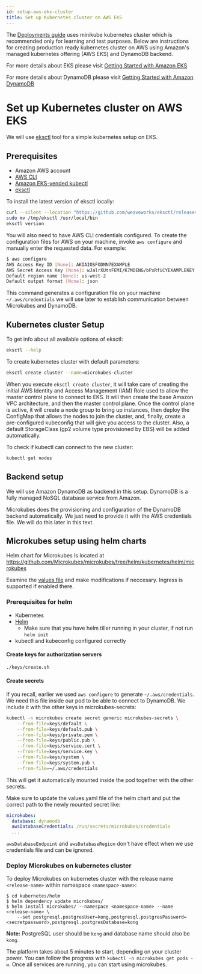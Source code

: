 ```yaml
---
id: setup-aws-eks-cluster
title: Set up Kubernetes cluster on AWS EKS
---
```


The [Deployments guide](Deployments.md) uses minikube kubernetes cluster which is recommended only for learning and test purposes. Below are instructions for creating production ready kubernetes cluster on AWS using Amazon's managed kubernetes offering (AWS EKS) and DynamoDB backend.

For more details about EKS please visit [Getting Started with Amazon EKS](https://docs.aws.amazon.com/eks/latest/userguide/getting-started.html)

For more details about DynamoDB please visit [Getting Started with Amazon DynamoDB](https://aws.amazon.com/dynamodb/getting-started/)

# Set up Kubernetes cluster on AWS EKS

We will use [eksctl](https://eksctl.io/) tool for a simple kubernetes setup on EKS.

## Prerequisites

- Amazon AWS account
- [AWS CLI](https://docs.aws.amazon.com/cli/latest/userguide/cli-chap-install.html)
- [Amazon EKS-vended kubectl](https://docs.aws.amazon.com/eks/latest/userguide/install-kubectl.html)
- [eksctl](https://eksctl.io/)

To install the latest version of eksctl locally:

```bash
curl --silent --location "https://github.com/weaveworks/eksctl/releases/download/latest_release/eksctl_$(uname -s)_amd64.tar.gz" | tar xz -C /tmp
sudo mv /tmp/eksctl /usr/local/bin
eksctl version
```

You will also need to have AWS CLI credentials configured. To create the configuration files for AWS on your machine, invoke `aws configure` and manually enter the requested data. For example:

```bash
$ aws configure
AWS Access Key ID [None]: AKIAIOSFODNN7EXAMPLE
AWS Secret Access Key [None]: wJalrXUtnFEMI/K7MDENG/bPxRfiCYEXAMPLEKEY
Default region name [None]: us-west-2
Default output format [None]: json
```

This command generates a configuration file on your machine `~/.aws/credentials` we will use later to establish communication between Microkubes and DynamoDB.

## Kubernetes cluster Setup

To get info about all available options of eksctl:

```bash
eksctl --help
```

To create kubernetes cluster with default parameters:

```bash
eksctl create cluster --name=microkubes-cluster
```

When you execute `eksctl create cluster`, it will take care of creating the initial AWS Identity and Access Management (IAM) Role used to allow the master control plane to connect to EKS. It will then create the base Amazon VPC architecture, and then the master control plane. Once the control plane is active, it will create a node group to bring up instances, then deploy the ConfigMap that allows the nodes to join the cluster, and, finally, create a pre-configured kubeconfig that will give you access to the cluster. Also, a default StorageClass (gp2 volume type provisioned by EBS) will be added automatically.

To check if kubectl can connect to the new cluster:

```bash
kubectl get nodes
```

## Backend setup

We will use Amazon DynamoDB as backend in this setup. DynamoDB is a fully managed NoSQL database service from Amazon.

Microkubes does the provisioning and configuration of the DynamoDB backend automatically. We just need to provide it with the AWS credentials file. We will do this later in this text.

## Microkubes setup using helm charts

Helm chart for Microkubes is located at <https://github.com/Microkubes/microkubes/tree/helm/kubernetes/helm/microkubes>

Examine the [values file](https://github.com/Microkubes/microkubes/blob/helm/kubernetes/helm/microkubes/values.yaml) and make modifications if neccesary. Ingress is supported if enabled there.

### Prerequisites for helm

- Kubernetes
- [Helm](https://github.com/helm/helm/releases)
  - Make sure that you have helm tiller running in your cluster, if not run `helm init`
- kubectl and kubeconfig configured correctly

#### Create keys for authorization servers

```bash
./keys/create.sh
```

#### Create secrets

If you recall, earlier we used `aws configure` to generate `~/.aws/credentials`. We need this file inside our pod to be able to connect to DynamoDB. We include it with the other keys in microkubes-secrets:

```bash
kubectl -n microkubes create secret generic microkubes-secrets \
    --from-file=keys/default \
    --from-file=keys/default.pub \
    --from-file=keys/private.pem \
    --from-file=keys/public.pub \
    --from-file=keys/service.cert \
    --from-file=keys/service.key \
    --from-file=keys/system \
    --from-file=keys/system.pub \
    --from-file=~/.aws/credentials
```

This will get it automatically mounted inside the pod together with the other secrets.

Make sure to update the values.yaml file of the helm chart and put the correct path to the newly mounted secret like:

```yaml
microkubes:
  database: dynamodb
  awsDatabaseCredentials: /run/secrets/microkubes/credentials
  ...
```

`awsDatabaseEndpoint` and `awsDatabaseRegion` don't have effect when we use credentials file and can be ignored.

### Deploy Microkubes on kubernetes cluster

To deploy Microkubes on kubernetes cluster with the release name `<release-name>` within namespace `<namespace-name>`:

```console
$ cd kubernetes/helm
$ helm dependency update microkubes/
$ helm install microkubes/ --namespace <namespace-name> --name <release-name> \
    --set postgresql.postgresUser=kong,postgresql.postgresPassword=<secretpassword>,postgresql.postgresDatabase=kong
```

**Note:** PostgreSQL user should be `kong` and database name should also be `kong`.

The platform takes about 5 minutes to start, depending on your cluster power. You can follow the progress with `kubectl -n microkubes get pods -w`.
Once all services are running, you can start using microkubes.

